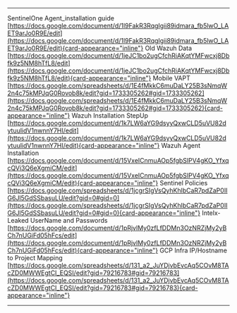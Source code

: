   ------------------------------------------ ----------------------------------------------------------------------------------------------------------------------------------------------------------------------------------------------------------------------------------------------------------------------------
  SentinelOne Agent_installation guide       [https://docs.google.com/document/d/1l9FakR3RqgIgii89idmara_fb5lwO_LAET9arJo0R9E/edit](https://docs.google.com/document/d/1l9FakR3RqgIgii89idmara_fb5lwO_LAET9arJo0R9E/edit){card-appearance="inline"}
  Old Wazuh Data                             [https://docs.google.com/document/d/1jeJC1bo2ugCfchRiAKqtYMFwcxj8Dbfk9z5NM8hTfL8/edit](https://docs.google.com/document/d/1jeJC1bo2ugCfchRiAKqtYMFwcxj8Dbfk9z5NM8hTfL8/edit){card-appearance="inline"}
  Mobile VAPT                                [https://docs.google.com/spreadsheets/d/1E4fMkkC6muDaLY25B3sNmqW2n4c75kMPJqG0Rovob8k/edit?gid=1733305262#gid=1733305262](https://docs.google.com/spreadsheets/d/1E4fMkkC6muDaLY25B3sNmqW2n4c75kMPJqG0Rovob8k/edit?gid=1733305262#gid=1733305262){card-appearance="inline"}
  Wazuh Installation StepUp                  [https://docs.google.com/document/d/1k7LW6aYG9dsyyQxwCLD5uVU82dytuulidV1nwnnY7HI/edit](https://docs.google.com/document/d/1k7LW6aYG9dsyyQxwCLD5uVU82dytuulidV1nwnnY7HI/edit){card-appearance="inline"}
  Wazuh Agent Installation                   [https://docs.google.com/document/d/15VxeICnmuAOp5fgbSlPV4gKO_YfxqcQVi3Q6eXgmiCM/edit](https://docs.google.com/document/d/15VxeICnmuAOp5fgbSlPV4gKO_YfxqcQVi3Q6eXgmiCM/edit){card-appearance="inline"}
  Sentinel Policies                          [https://docs.google.com/spreadsheets/d/1jcgrSIgVsQyhKhlbCaR7pdZaP0IIG6Jl5GdSSbasuLU/edit?gid=0#gid=0](https://docs.google.com/spreadsheets/d/1jcgrSIgVsQyhKhlbCaR7pdZaP0IIG6Jl5GdSSbasuLU/edit?gid=0#gid=0){card-appearance="inline"}
  Intelx- Leaked UserName and Passwords      [https://docs.google.com/document/d/1pRjvlMy0zfLfDDMn3OzNRZjMy2yBCh7nUGiFd05hFcs/edit](https://docs.google.com/document/d/1pRjvlMy0zfLfDDMn3OzNRZjMy2yBCh7nUGiFd05hFcs/edit){card-appearance="inline"}
  GCP Infra IP/Hostname to Project Mapping   [https://docs.google.com/spreadsheets/d/131_a2_JuYDjvbEvcAq5COvM8TAcZD0MWWEgtCI_EQSI/edit?gid=79216783#gid=79216783](https://docs.google.com/spreadsheets/d/131_a2_JuYDjvbEvcAq5COvM8TAcZD0MWWEgtCI_EQSI/edit?gid=79216783#gid=79216783){card-appearance="inline"}
  ------------------------------------------ ----------------------------------------------------------------------------------------------------------------------------------------------------------------------------------------------------------------------------------------------------------------------------
